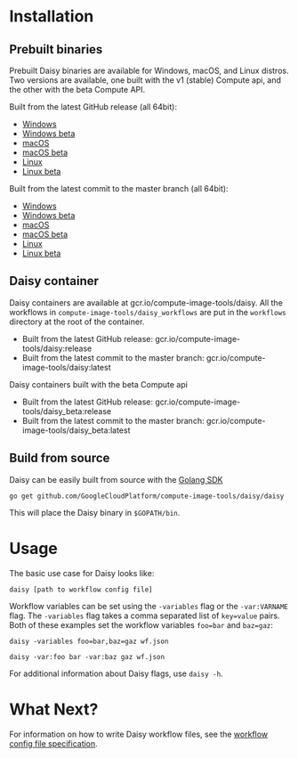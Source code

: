 # Installation
## Prebuilt binaries
Prebuilt Daisy binaries are available for Windows, macOS, and Linux distros.
Two versions are available, one built with the v1 (stable) Compute api, and the
other with the beta Compute API.

Built from the latest GitHub release (all 64bit):

+ [Windows](https://storage.googleapis.com/compute-image-tools/release/windows/daisy.exe)
+ [Windows beta](https://storage.googleapis.com/compute-image-tools/release/windows/daisy_beta.exe)
+ [macOS](https://storage.googleapis.com/compute-image-tools/release/darwin/daisy)
+ [macOS beta](https://storage.googleapis.com/compute-image-tools/release/darwin/daisy_beta)
+ [Linux](https://storage.googleapis.com/compute-image-tools/release/linux/daisy)
+ [Linux beta](https://storage.googleapis.com/compute-image-tools/release/linux/daisy_beta)

Built from the latest commit to the master branch (all 64bit):

+ [Windows](https://storage.googleapis.com/compute-image-tools/latest/windows/daisy.exe)
+ [Windows beta](https://storage.googleapis.com/compute-image-tools/latest/windows/daisy_beta.exe)
+ [macOS](https://storage.googleapis.com/compute-image-tools/latest/darwin/daisy)
+ [macOS beta](https://storage.googleapis.com/compute-image-tools/latest/darwin/daisy_beta)
+ [Linux](https://storage.googleapis.com/compute-image-tools/latest/linux/daisy)
+ [Linux beta](https://storage.googleapis.com/compute-image-tools/latest/linux/daisy_beta)

## Daisy container
Daisy containers are available at gcr.io/compute-image-tools/daisy. All the
workflows in `compute-image-tools/daisy_workflows` are put in the `workflows`
directory at the root of the container.

+ Built from the latest GitHub release: gcr.io/compute-image-tools/daisy:release
+ Built from the latest commit to the master branch: gcr.io/compute-image-tools/daisy:latest

Daisy containers built with the beta Compute api

+ Built from the latest GitHub release: gcr.io/compute-image-tools/daisy_beta:release
+ Built from the latest commit to the master branch: gcr.io/compute-image-tools/daisy_beta:latest

## Build from source
Daisy can be easily built from source with the [Golang SDK](https://golang.org)
```shell
go get github.com/GoogleCloudPlatform/compute-image-tools/daisy/daisy
```
This will place the Daisy binary in `$GOPATH/bin`.

# Usage
The basic use case for Daisy looks like:
```shell
daisy [path to workflow config file]
```

Workflow variables can be set using the  `-variables` flag or the
`-var:VARNAME` flag. The `-variables` flag takes a comma separated list
of `key=value` pairs. Both of these examples set the workflow variables
`foo=bar` and `baz=gaz`:
```shell
daisy -variables foo=bar,baz=gaz wf.json
```

```shell
daisy -var:foo bar -var:baz gaz wf.json
```

For additional information about Daisy flags, use `daisy -h`.

# What Next?

For information on how to write Daisy workflow files, see the [workflow config
file specification](daisy-workflow-config-spec.md).
